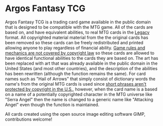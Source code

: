 # Argos Fantasy TCG

Argos Fantasy TCG is a trading card game available in the public domain that is designed to be compatible with the MTG game. All of the cards are based on, and have equivalent abilities, to real MTG cards in the [Legacy](https://en.wikipedia.org/wiki/Magic:_The_Gathering_formats#Legacy) format. All copyrighted material material from the the original cards has been removed so these cards can be freely redistributed and printed allowing anyone to play regardless of financial ability. [Game rules and mechanics are not covered by copyright law](https://www.americanbar.org/groups/intellectual_property_law/publications/landslide/2014-15/march-april/its_how_you_play_game_why_videogame_rules_are_not_expression_protected_copyright_law/) so these cards are allowed to have identical functional abilities to the cards they are based on. The art has been replaced with art that was already available in the public domain in the United States (and most other countries), and the description of the abilities has been rewritten (although the function remains the same). For card names such as "Hail of Arrows" that simply consist of dictionary words the name's from the original MTG cards is used since [short phrases aren't protected by copyright in the U.S.](https://www.copyright.gov/help/faq/faq-protect.html), however, when the card name is a based on a name of a potentially copyrighted character in the MTG universe like "Serra Angel" then the name is changed to a generic name like "Attacking Angel" even though the function is maintained.


All cards created using the open source image editing software GIMP, contributions welcome!
